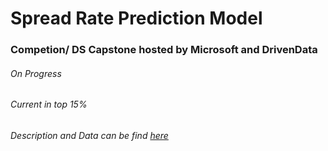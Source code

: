 # Spread Rate Prediction Model 
### Competion/ DS Capstone hosted by Microsoft and DrivenData

###### On Progress
###### Current in top 15%
###### Description and Data can be find [here](https://datasciencecapstone.org/competitions/18/mortgage-rates-from-government-data/data/)
